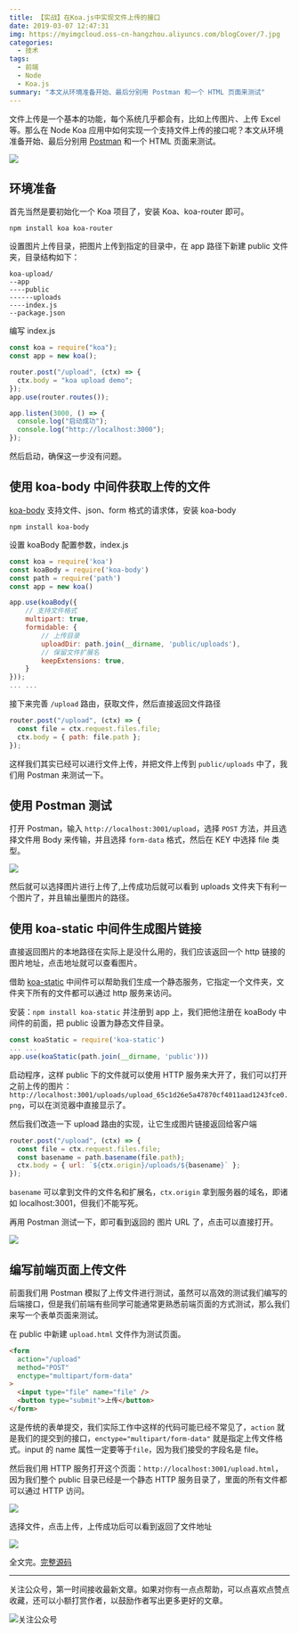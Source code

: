 ```yaml
---
title: 【实战】在Koa.js中实现文件上传的接口
date: 2019-03-07 12:47:31
img: https://myimgcloud.oss-cn-hangzhou.aliyuncs.com/blogCover/7.jpg
categories:
  - 技术
tags:
  - 前端
  - Node
  - Koa.js
summary: "本文从环境准备开始、最后分别用 Postman 和一个 HTML 页面来测试"
---
```


文件上传是一个基本的功能，每个系统几乎都会有，比如上传图片、上传 Excel 等。那么在 Node Koa 应用中如何实现一个支持文件上传的接口呢？本文从环境准备开始、最后分别用 [Postman](https://www.getpostman.com/) 和一个 HTML 页面来测试。

<!-- more -->

![](https://myimgcloud.oss-cn-hangzhou.aliyuncs.com/koa-updalod/banner.png)

## 环境准备

首先当然是要初始化一个 Koa 项目了，安装 Koa、koa-router 即可。

```
npm install koa koa-router
```

设置图片上传目录，把图片上传到指定的目录中，在 app 路径下新建 public 文件夹，目录结构如下：

```
koa-upload/
--app
----public
------uploads
----index.js
--package.json
```

编写 index.js

```javascript
const koa = require("koa");
const app = new koa();

router.post("/upload", (ctx) => {
  ctx.body = "koa upload demo";
});
app.use(router.routes());

app.listen(3000, () => {
  console.log("启动成功");
  console.log("http://localhost:3000");
});
```

然后启动，确保这一步没有问题。

## 使用 koa-body 中间件获取上传的文件

[koa-body](https://www.npmjs.com/package/koa-body) 支持文件、json、form 格式的请求体，安装 koa-body

```
npm install koa-body
```

设置 koaBody 配置参数，index.js

```javascript
const koa = require('koa')
const koaBody = require('koa-body')
const path = require('path')
const app = new koa()

app.use(koaBody({
    // 支持文件格式
    multipart: true,
    formidable: {
        // 上传目录
        uploadDir: path.join(__dirname, 'public/uploads'),
        // 保留文件扩展名
        keepExtensions: true,
    }
}));
... ...
```

接下来完善 `/upload` 路由，获取文件，然后直接返回文件路径

```javascript
router.post("/upload", (ctx) => {
  const file = ctx.request.files.file;
  ctx.body = { path: file.path };
});
```

这样我们其实已经可以进行文件上传，并把文件上传到 `public/uploads` 中了，我们用 Postman 来测试一下。

## 使用 Postman 测试

打开 Postman，输入 `http://localhost:3001/upload`，选择 `POST` 方法，并且选择文件用 Body 来传输，并且选择 `form-data` 格式，然后在 KEY 中选择 file 类型。

![](https://myimgcloud.oss-cn-hangzhou.aliyuncs.com/koa-updalod/1.png)

然后就可以选择图片进行上传了,上传成功后就可以看到 uploads 文件夹下有利一个图片了，并且输出量图片的路径。

## 使用 koa-static 中间件生成图片链接

直接返回图片的本地路径在实际上是没什么用的，我们应该返回一个 http 链接的图片地址，点击地址就可以查看图片。

借助 [koa-static](https://www.npmjs.com/package/koa-static) 中间件可以帮助我们生成一个静态服务，它指定一个文件夹，文件夹下所有的文件都可以通过 http 服务来访问。

安装：`npm install koa-static` 并注册到 app 上，我们把他注册在 koaBody 中间件的前面，把 public 设置为静态文件目录。

```javascript
const koaStatic = require('koa-static')
... ...
app.use(koaStatic(path.join(__dirname, 'public')))
```

启动程序，这样 public 下的文件就可以使用 HTTP 服务来大开了，我们可以打开之前上传的图片：`http://localhost:3001/uploads/upload_65c1d26e5a47870cf4011aad1243fce0.png`，可以在浏览器中直接显示了。

然后我们改造一下 upload 路由的实现，让它生成图片链接返回给客户端

```javascript
router.post("/upload", (ctx) => {
  const file = ctx.request.files.file;
  const basename = path.basename(file.path);
  ctx.body = { url: `${ctx.origin}/uploads/${basename}` };
});
```

`basename` 可以拿到文件的文件名和扩展名，`ctx.origin` 拿到服务器的域名，即诸如 localhost:3001，但我们不能写死。

再用 Postman 测试一下，即可看到返回的 图片 URL 了，点击可以直接打开。

![](https://myimgcloud.oss-cn-hangzhou.aliyuncs.com/koa-updalod/2.png)

## 编写前端页面上传文件

前面我们用 Postman 模拟了上传文件进行测试，虽然可以高效的测试我们编写的后端接口，但是我们前端有些同学可能通常更熟悉前端页面的方式测试，那么我们来写一个表单页面来测试。

在 public 中新建 `upload.html` 文件作为测试页面。

```html
<form
  action="/upload"
  method="POST"
  enctype="multipart/form-data"
>
  <input type="file" name="file" />
  <button type="submit">上传</button>
</form>
```

这是传统的表单提交，我们实际工作中这样的代码可能已经不常见了，`action` 就是我们的提交到的接口，`enctype="multipart/form-data"` 就是指定上传文件格式。input 的 name 属性一定要等于`file`，因为我们接受的字段名是 file。

然后我们用 HTTP 服务打开这个页面：`http://localhost:3001/upload.html`，因为我们整个 public 目录已经是一个静态 HTTP 服务目录了，里面的所有文件都可以通过 HTTP 访问。

![](https://myimgcloud.oss-cn-hangzhou.aliyuncs.com/koa-updalod/3.png)

选择文件，点击上传，上传成功后可以看到返回了文件地址

![](https://myimgcloud.oss-cn-hangzhou.aliyuncs.com/koa-updalod/4.png)

全文完。[完整源码](https://github.com/dunizb/CodeTest/tree/master/Node/koa-upload-demo)

---

关注公众号，第一时间接收最新文章。如果对你有一点点帮助，可以点喜欢点赞点收藏，还可以小额打赏作者，以鼓励作者写出更多更好的文章。

![关注公众号](https://myimgcloud.oss-cn-hangzhou.aliyuncs.com/关注名片-大礼包_横版二维码_2020-01-01-0.jpg)
